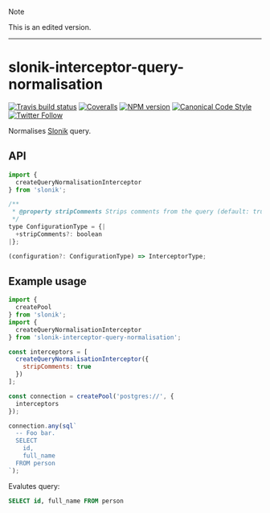 > [!Note]
> This is an edited version.

---

# slonik-interceptor-query-normalisation

[![Travis build status](http://img.shields.io/travis/gajus/slonik-interceptor-query-normalisation/master.svg?style=flat-square)](https://travis-ci.org/gajus/slonik-interceptor-query-normalisation)
[![Coveralls](https://img.shields.io/coveralls/gajus/slonik-interceptor-query-normalisation.svg?style=flat-square)](https://coveralls.io/github/gajus/slonik-interceptor-query-normalisation)
[![NPM version](http://img.shields.io/npm/v/slonik-interceptor-query-normalisation.svg?style=flat-square)](https://www.npmjs.org/package/slonik-interceptor-query-normalisation)
[![Canonical Code Style](https://img.shields.io/badge/code%20style-canonical-blue.svg?style=flat-square)](https://github.com/gajus/canonical)
[![Twitter Follow](https://img.shields.io/twitter/follow/kuizinas.svg?style=social&label=Follow)](https://twitter.com/kuizinas)

Normalises [Slonik](https://github.com/gajus/slonik) query.

## API

```js
import {
  createQueryNormalisationInterceptor
} from 'slonik';

```

```js
/**
 * @property stripComments Strips comments from the query (default: true).
 */
type ConfigurationType = {|
  +stripComments?: boolean
|};

(configuration?: ConfigurationType) => InterceptorType;

```

## Example usage

```js
import {
  createPool
} from 'slonik';
import {
  createQueryNormalisationInterceptor
} from 'slonik-interceptor-query-normalisation';

const interceptors = [
  createQueryNormalisationInterceptor({
    stripComments: true
  })
];

const connection = createPool('postgres://', {
  interceptors
});

connection.any(sql`
  -- Foo bar.
  SELECT
    id,
    full_name
  FROM person
`);

```

Evalutes query:

```sql
SELECT id, full_name FROM person

```
